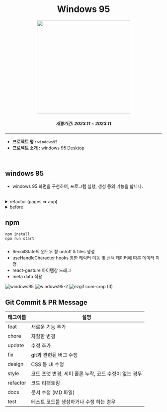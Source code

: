 <h1 align="center">Windows 95</h1>
<div  align="center" width="300px">
  <img src="https://github.com/choigirang/windows95/assets/118104644/e011bc8e-9514-4484-9f42-569e18724738" width="300px">
</div>

<h5 align="center">개발기간: 2023.11 ~ 2023.11</h5>

---

- **프로젝트 명 :** `windows95`
- **프로젝트 소개 :** windows 95 Desktop
<!-- - **배포 링크 :** <a href='https://sidequest.co.kr' target='_blank'>Why-Community</a> -->

<br>

## windows 95

- windows 95 화면을 구현하여, 프로그램 실행, 생성 등의 기능을 합니다.

<br>


<details>
<summary>refactor (pages => app)</summary>

  
## 기술 목록

## FrontEnd

|                                                                                    TypeScript                                                                                     |                                                                                      Next.js                                                                                      |                                                                                 Recoil                                                                                 |                                                                                   Tailwind                                                                                   |
| :-------------------------------------------------------------------------------------------------------------------------------------------------------------------------------: | :-------------------------------------------------------------------------------------------------------------------------------------------------------------------------------: | :--------------------------------------------------------------------------------------------------------------------------------------------------------------------: | :--------------------------------------------------------------------------------------------------------------------------------------------------------------------------------------: |
| <div style="display: flex; align-items: flex-start; justify-content: center;"><img src="https://cdn.simpleicons.org/typescript/3178C6" alt="icon" width="75" height="75" /></div> | <div style="display: flex; align-items: flex-start; justify-content: center;"><img src="https://cdn.simpleicons.org/nextdotjs/#61DAFB" alt="icon" width="75" height="75" /></div> | <div style="display: flex; align-items: flex-start; justify-content: center;"><img src="https://cdn.simpleicons.org/recoil" alt="icon" width="75" height="75" /></div> | <div style="display: flex; align-items: flex-start; justify-content: center;"><img src="https://cdn.simpleicons.org/tailwindcss" alt="icon" width="75" height="75" /></div> |

<br />
</details>

<details>
<summary>before</summary>

  
## 기술 목록

## FrontEnd

|                                                                                    TypeScript                                                                                     |                                                                                      Next.js                                                                                      |                                                                                 Recoil                                                                                 |                                                                                   styled<br>components                                                                                   |
| :-------------------------------------------------------------------------------------------------------------------------------------------------------------------------------: | :-------------------------------------------------------------------------------------------------------------------------------------------------------------------------------: | :--------------------------------------------------------------------------------------------------------------------------------------------------------------------: | :--------------------------------------------------------------------------------------------------------------------------------------------------------------------------------------: |
| <div style="display: flex; align-items: flex-start; justify-content: center;"><img src="https://cdn.simpleicons.org/typescript/3178C6" alt="icon" width="75" height="75" /></div> | <div style="display: flex; align-items: flex-start; justify-content: center;"><img src="https://cdn.simpleicons.org/nextdotjs/#61DAFB" alt="icon" width="75" height="75" /></div> | <div style="display: flex; align-items: flex-start; justify-content: center;"><img src="https://cdn.simpleicons.org/recoil" alt="icon" width="75" height="75" /></div> | <div style="display: flex; align-items: flex-start; justify-content: center;"><img src="https://cdn.simpleicons.org/styledcomponents/#61DAFB" alt="icon" width="75" height="75" /></div> |

<br />
</details>


## npm
```js
npm install
npm run start
```

###
- RecoilState의 윈도우 창 on/off & files 생성
- useHandleCharacter hooks 통한 캐릭터 이동 및 선택 데이터에 따른 데이터 지정
- react-gesture 아이템창 드래그
- meta data 적용

![windows95](https://github.com/choigirang/windows95/assets/118104644/ee78c501-6280-4a60-a881-93a9bdc5b269)
![windows95-2](https://github.com/choigirang/windows95/assets/118104644/a78c2157-90c0-471d-b63f-1a663d7db14b)
![ezgif com-crop (3)](https://github.com/choigirang/pocketmon-choi/assets/118104644/d1a75d43-98c2-4542-b357-3434bb115783)

## Git Commit & PR Message

| 태그이름 | 설명                                                  |
| -------- | ----------------------------------------------------- |
| feat     | 새로운 기능 추가                                      |
| chore    | 자잘한 변경                                           |
| update   | 수정 추가                                             |
| fix      | git과 관련된 버그 수정                                |
| design   | CSS 등 UI 수정                                        |
| style    | 코드 포맷 변경, 세미 콜론 누락, 코드 수정이 없는 경우 |
| refactor | 코드 리팩토링                                         |
| docs     | 문서 수정 (MD 파일)                                   |
| test     | 테스트 코드를 생성하거나 수정 하는 경우               |

